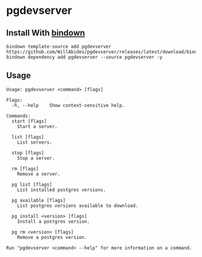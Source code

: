 # pgdevserver

## Install With [bindown](https://github.com/WillAbides/bindown)

```shell
bindown template-source add pgdevserver https://github.com/WillAbides/pgdevserver/releases/latest/download/bindown.yaml
bindown dependency add pgdevserver --source pgdevserver -y
```

## Usage
<!--- everything between the next line and the "end usage output" comment is generated by script/generate-readme --->
<!--- start usage output --->

```
Usage: pgdevserver <command> [flags]

Flags:
  -h, --help    Show context-sensitive help.

Commands:
  start [flags]
    Start a server.

  list [flags]
    List servers.

  stop [flags]
    Stop a server.

  rm [flags]
    Remove a server.

  pg list [flags]
    List installed postgres versions.

  pg available [flags]
    List postgres versions available to download.

  pg install <version> [flags]
    Install a postgres version.

  pg rm <version> [flags]
    Remove a postgres version.

Run "pgdevserver <command> --help" for more information on a command.
```

<!--- end usage output --->
